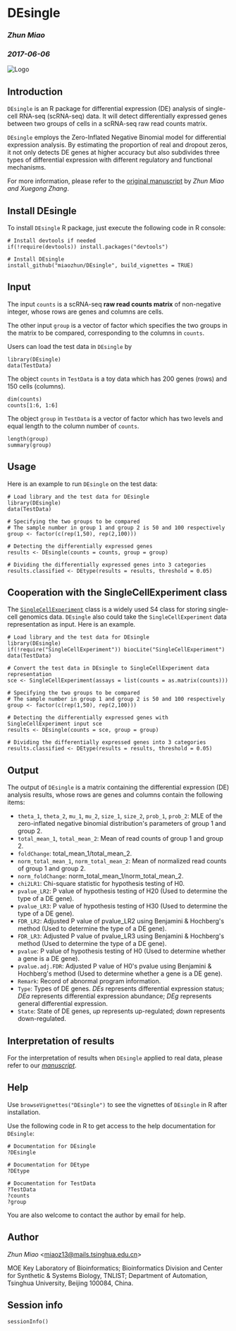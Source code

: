 # DEsingle

### *Zhun Miao*
### *2017-06-06*

![Logo](https://github.com/miaozhun/DEsingle/blob/master/inst/DEsingle_LOGO.png?raw=true)


## Introduction

`DEsingle` is an R package for differential expression (DE) analysis of single-cell RNA-seq (scRNA-seq) data. It will detect differentially expressed genes between two groups of cells in a scRNA-seq raw read counts matrix.

`DEsingle` employs the Zero-Inflated Negative Binomial model for differential expression analysis. By estimating the proportion of real and dropout zeros, it not only detects DE genes at higher accuracy but also subdivides three types of differential expression with different regulatory and functional mechanisms.

For more information, please refer to the [original manuscript](https://www.biorxiv.org/content/early/2017/09/08/173997) by *Zhun Miao and Xuegong Zhang*.


## Install DEsingle

To install `DEsingle` R package, just execute the following code in R console:
```
# Install devtools if needed
if(!require(devtools)) install.packages("devtools")

# Install DEsingle
install_github("miaozhun/DEsingle", build_vignettes = TRUE)
```


## Input

The input `counts` is a scRNA-seq **raw read counts matrix** of non-negative integer, whose rows are genes and columns are cells.

The other input `group` is a vector of factor which specifies the two groups in the matrix to be compared, corresponding to the columns in `counts`.

Users can load the test data in `DEsingle` by

```{r load TestData}
library(DEsingle)
data(TestData)
```

The object `counts` in `TestData` is a toy data which has 200 genes (rows) and 150 cells (columns).

```{r counts}
dim(counts)
counts[1:6, 1:6]
```

The object `group` in `TestData` is a vector of factor which has two levels and equal length to the column number of `counts`.

```{r group}
length(group)
summary(group)
```


## Usage

Here is an example to run `DEsingle` on the test data:

```{r demo, eval = FALSE}
# Load library and the test data for DEsingle
library(DEsingle)
data(TestData)

# Specifying the two groups to be compared
# The sample number in group 1 and group 2 is 50 and 100 respectively
group <- factor(c(rep(1,50), rep(2,100)))

# Detecting the differentially expressed genes
results <- DEsingle(counts = counts, group = group)

# Dividing the differentially expressed genes into 3 categories
results.classified <- DEtype(results = results, threshold = 0.05)
```


## Cooperation with the SingleCellExperiment class

The [`SingleCellExperiment`](https://bioconductor.org/packages/release/bioc/html/SingleCellExperiment.html) class is a widely used S4 class for storing single-cell genomics data. `DEsingle` also could take the `SingleCellExperiment` data representation as input. Here is an example.

```{r demo2}
# Load library and the test data for DEsingle
library(DEsingle)
if(!require("SingleCellExperiment")) biocLite("SingleCellExperiment")
data(TestData)

# Convert the test data in DEsingle to SingleCellExperiment data representation
sce <- SingleCellExperiment(assays = list(counts = as.matrix(counts)))

# Specifying the two groups to be compared
# The sample number in group 1 and group 2 is 50 and 100 respectively
group <- factor(c(rep(1,50), rep(2,100)))

# Detecting the differentially expressed genes with SingleCellExperiment input sce
results <- DEsingle(counts = sce, group = group)

# Dividing the differentially expressed genes into 3 categories
results.classified <- DEtype(results = results, threshold = 0.05)
```


## Output

The output of `DEsingle` is a matrix containing the differential expression (DE) analysis results, whose rows are genes and columns contain the following items:

* `theta_1`, `theta_2`, `mu_1`, `mu_2`, `size_1`, `size_2`, `prob_1`, `prob_2`: MLE of the zero-inflated negative binomial distribution's parameters of group 1 and group 2.
* `total_mean_1`, `total_mean_2`: Mean of read counts of group 1 and group 2.
* `foldChange`: total_mean_1/total_mean_2.
* `norm_total_mean_1`, `norm_total_mean_2`: Mean of normalized read counts of group 1 and group 2.
* `norm_foldChange`: norm_total_mean_1/norm_total_mean_2.
* `chi2LR1`: Chi-square statistic for hypothesis testing of H0.
* `pvalue_LR2`: P value of hypothesis testing of H20 (Used to determine the type of a DE gene).
* `pvalue_LR3`: P value of hypothesis testing of H30 (Used to determine the type of a DE gene).
* `FDR_LR2`: Adjusted P value of pvalue_LR2 using Benjamini & Hochberg's method (Used to determine the type of a DE gene).
* `FDR_LR3`: Adjusted P value of pvalue_LR3 using Benjamini & Hochberg's method (Used to determine the type of a DE gene).
* `pvalue`: P value of hypothesis testing of H0 (Used to determine whether a gene is a DE gene).
* `pvalue.adj.FDR`: Adjusted P value of H0's pvalue using Benjamini & Hochberg's method (Used to determine whether a gene is a DE gene).
* `Remark`: Record of abnormal program information.
* `Type`: Types of DE genes. *DEs* represents differential expression status; *DEa* represents differential expression abundance; *DEg* represents general differential expression.
* `State`: State of DE genes, *up* represents up-regulated; *down* represents down-regulated.


## Interpretation of results

For the interpretation of results when `DEsingle` applied to real data, please refer to our [*manuscript*](https://www.biorxiv.org/content/early/2017/09/08/173997).


## Help

Use `browseVignettes("DEsingle")` to see the vignettes of `DEsingle` in R after installation.

Use the following code in R to get access to the help documentation for `DEsingle`:

```
# Documentation for DEsingle
?DEsingle
```

```
# Documentation for DEtype
?DEtype
```

```
# Documentation for TestData
?TestData
?counts
?group
```

You are also welcome to contact the author by email for help.


## Author

*Zhun Miao* <<miaoz13@mails.tsinghua.edu.cn>>

MOE Key Laboratory of Bioinformatics; Bioinformatics Division and Center for Synthetic & Systems Biology, TNLIST; Department of Automation, Tsinghua University, Beijing 100084, China.


## Session info

```{r sessionInfo}
sessionInfo()
```

